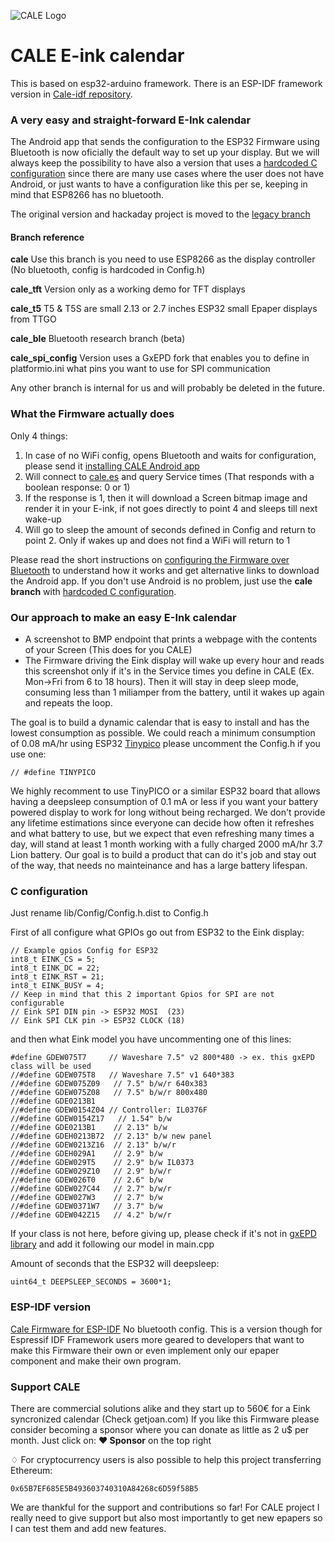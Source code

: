 ![CALE Logo](/screenshot/cale-logo.svg)

# CALE E-ink calendar

This is based on esp32-arduino framework. There is an ESP-IDF framework version in [Cale-idf repository](https://github.com/martinberlin/cale-idf).

### A very easy and straight-forward E-Ink calendar

The Android app that sends the configuration to the ESP32 Firmware using Bluetooth is now oficially the default way to set up your display. But we will always keep the possibility to have also a version that uses a [hardcoded C configuration](https://github.com/martinberlin/eink-calendar/tree/cale) since there are many use cases where the user does not have Android, or just wants to have a configuration like this per se, keeping in mind that ESP8266 has no bluetooth.

The original version and hackaday project is moved to the [legacy branch](https://github.com/martinberlin/eink-calendar/tree/legacy)

#### Branch reference

**cale** Use this branch is you need to use ESP8266 as the display controller (No bluetooth, config is hardcoded in Config.h)

**cale_tft** Version only as a working demo for TFT displays

**cale_t5** T5 & T5S are small 2.13 or 2.7 inches ESP32 small Epaper displays from TTGO

**cale_ble** Bluetooth research branch (beta)

**cale_spi_config** Version uses a GxEPD fork that enables you to define in platformio.ini what pins you want to use for SPI communication

Any other branch is internal for us and will probably be deleted in the future. 

### What the Firmware actually does

Only 4 things: 

1. In case of no WiFi config, opens Bluetooth and waits for configuration, please send it [installing CALE Android app](https://play.google.com/store/apps/details?id=io.cordova.cale)
2. Will connect to [cale.es](http://cale.es) and query Service times (That responds with a boolean response: 0 or 1) 
3. If the response is 1, then it will download a Screen bitmap image and render it in your E-ink, if not goes directly to point 4 and sleeps till next wake-up
4. Will go to sleep the amount of seconds defined in Config and return to point 2. Only if wakes up and does not find a WiFi will return to 1

Please read the short instructions on [configuring the Firmware over Bluetooth](https://cale.es/firmware-bluetooth) to understand how it works and get alternative links to download the Android app. If you don't use Android is no problem, just use the **cale branch** with [hardcoded C configuration](https://github.com/martinberlin/eink-calendar/tree/cale). 

### Our approach to make an easy E-Ink calendar

- A screenshot to BMP endpoint that prints a webpage with the contents of your Screen (This does for you CALE)
- The Firmware driving the Eink display will wake up every hour and reads this screenshot only if it's in the Service times you define in CALE (Ex. Mon->Fri from 6 to 18 hours). Then it will stay in deep sleep mode, consuming less than 1 miliamper from the battery, until it wakes up again and repeats the loop. 

The goal is to build a dynamic calendar that is easy to install and has the lowest consumption as possible.
We could reach a minimum consumption of 0.08 mA/hr using ESP32 [Tinypico](https://www.tinypico.com) please uncomment the Config.h if you use one:

    // #define TINYPICO

We highly recomment to use TinyPICO or a similar ESP32 board that allows having a deepsleep consumption of 0.1 mA or less if you want your battery powered display to work for long without being recharged.
We don't provide any lifetime estimations since everyone can decide how often it refreshes and what battery to use, but we expect that even refreshing many times a day, will stand at least 1 month working with a fully charged 2000 mA/hr 3.7 Lion battery.
Our goal is to build a product that can do it's job and stay out of the way, that needs no mainteinance and has a large battery lifespan.

### C configuration

Just rename lib/Config/Config.h.dist to Config.h

First of all configure what GPIOs go out from ESP32 to the Eink display:

    // Example gpios Config for ESP32
    int8_t EINK_CS = 5;
    int8_t EINK_DC = 22;
    int8_t EINK_RST = 21; 
    int8_t EINK_BUSY = 4; 
    // Keep in mind that this 2 important Gpios for SPI are not configurable
    // Eink SPI DIN pin -> ESP32 MOSI  (23) 
    // Eink SPI CLK pin -> ESP32 CLOCK (18)

and then what Eink model you have uncommenting one of this lines:

    #define GDEW075T7     // Waveshare 7.5" v2 800*480 -> ex. this gxEPD class will be used
    //#define GDEW075T8   // Waveshare 7.5" v1 640*383
    //#define GDEW075Z09   // 7.5" b/w/r 640x383
    //#define GDEW075Z08   // 7.5" b/w/r 800x480
    //#define GDE0213B1
    //#define GDEW0154Z04 // Controller: IL0376F
    //#define GDEW0154Z17   // 1.54" b/w
    //#define GDE0213B1    // 2.13" b/w
    //#define GDEH0213B72  // 2.13" b/w new panel
    //#define GDEW0213Z16  // 2.13" b/w/r
    //#define GDEH029A1    // 2.9" b/w
    //#define GDEW029T5    // 2.9" b/w IL0373
    //#define GDEW029Z10   // 2.9" b/w/r
    //#define GDEW026T0    // 2.6" b/w
    //#define GDEW027C44   // 2.7" b/w/r
    //#define GDEW027W3    // 2.7" b/w
    //#define GDEW0371W7   // 3.7" b/w
    //#define GDEW042Z15   // 4.2" b/w/r

If your class is not here, before giving up, please check if it's not in [gxEPD library](https://github.com/ZinggJM/GxEPD) and add it following our model in main.cpp 


Amount of seconds that the ESP32 will deepsleep:

    uint64_t DEEPSLEEP_SECONDS = 3600*1;

### ESP-IDF version

[Cale Firmware for ESP-IDF](https://github.com/martinberlin/cale-idf) No bluetooth config. This is a version though for Espressif IDF Framework users more geared to developers that want to make this Firmware their own or even implement only our epaper component and make their own program.

### Support CALE

There are commercial solutions alike and they start up to 560€ for a Eink syncronized calendar (Check getjoan.com)
If you like this Firmware please consider becoming a sponsor where you can donate as little as 2 u$ per month. Just click on:
**❤ Sponsor**  on the top right

♢ For cryptocurrency users is also possible to help this project transferring Ethereum:

    0x65B7EF685E5B493603740310A84268c6D59f58B5

We are thankful for the support and contributions so far!
For CALE project I really need to give support but also most importantly to get new epapers so I can test them and add new features. 
